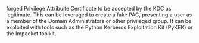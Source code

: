 forged Privilege Attribuite Certificate to be accepted by the KDC as legitimate. This can be leveraged to create a fake PAC, presenting a user as a member of the Domain Administrators or other privileged group. It can be exploited with tools such as the Python Kerberos Exploitation Kit (PyKEK) or the Impacket toolkit.